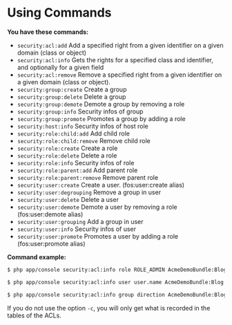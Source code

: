 Using Commands
==============

**You have these commands:**

- `security:acl:add` Add a specified right from a given identifier on a given domain (class or object)
- `security:acl:info` Gets the rights for a specified class and identifier, and optionally for a given field
- `security:acl:remove` Remove a specified right from a given identifier on a given domain (class or object).
- `security:group:create` Create a group
- `security:group:delete` Delete a group
- `security:group:demote` Demote a group by removing a role
- `security:group:info` Security infos of group
- `security:group:promote` Promotes a group by adding a role
- `security:host:info` Security infos of host role
- `security:role:child:add` Add child role
- `security:role:child:remove` Remove child role
- `security:role:create` Create a role
- `security:role:delete` Delete a role
- `security:role:info` Security infos of role
- `security:role:parent:add` Add parent role
- `security:role:parent:remove` Remove parent role
- `security:user:create` Create a user. (fos:user:create alias)
- `security:user:degrouping` Remove a group in user
- `security:user:delete` Delete a user
- `security:user:demote` Demote a user by removing a role (fos:user:demote alias)
- `security:user:grouping` Add a group in user
- `security:user:info` Security infos of user
- `security:user:promote` Promotes a user by adding a role (fos:user:promote alias)

**Command example:**
```bash
$ php app/console security:acl:info role ROLE_ADMIN AcmeDemoBundle:Blog --domainid=1 -c
```
```bash
$ php app/console security:acl:info user user.name AcmeDemoBundle:Blog --domainid=1 -c
```
```bash
$ php app/console security:acl:info group direction AcmeDemoBundle:Blog --domainid=1 -c
```

If you do not use the option `-c`, you will only get what is recorded in the tables of the ACLs.

